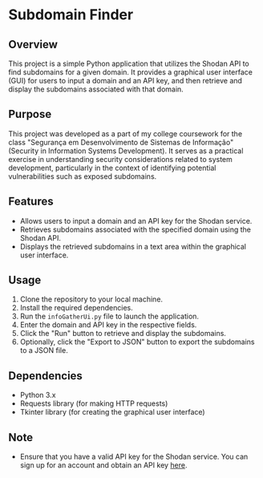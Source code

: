 # Subdomain Finder

## Overview
This project is a simple Python application that utilizes the Shodan API to find subdomains for a given domain. It provides a graphical user interface (GUI) for users to input a domain and an API key, and then retrieve and display the subdomains associated with that domain.

## Purpose
This project was developed as a part of my college coursework for the class "Segurança em Desenvolvimento de Sistemas de Informação" (Security in Information Systems Development). It serves as a practical exercise in understanding security considerations related to system development, particularly in the context of identifying potential vulnerabilities such as exposed subdomains.

## Features
- Allows users to input a domain and an API key for the Shodan service.
- Retrieves subdomains associated with the specified domain using the Shodan API.
- Displays the retrieved subdomains in a text area within the graphical user interface.

## Usage
1. Clone the repository to your local machine.
2. Install the required dependencies.
3. Run the `infoGatherUi.py` file to launch the application.
4. Enter the domain and API key in the respective fields.
5. Click the "Run" button to retrieve and display the subdomains.
6. Optionally, click the "Export to JSON" button to export the subdomains to a JSON file.

## Dependencies
- Python 3.x
- Requests library (for making HTTP requests)
- Tkinter library (for creating the graphical user interface)

## Note
- Ensure that you have a valid API key for the Shodan service. You can sign up for an account and obtain an API key [here](https://account.shodan.io/register).
